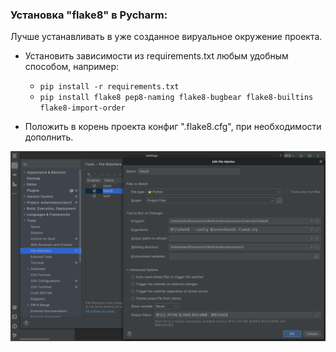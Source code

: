 ### Установка "flake8" в Pycharm:
Лучше устанавливать в уже созданное вируальное окружение проекта.

- Установить зависимости из requirements.txt любым удобным способом, например: 
  - ```pip install -r requirements.txt```
  - ```pip install flake8 pep8-naming flake8-bugbear flake8-builtins flake8-import-order```

- Положить в корень проекта конфиг ".flake8.cfg", при необходимости дополнить.

![flake8.png](img%2Fflake8.png)